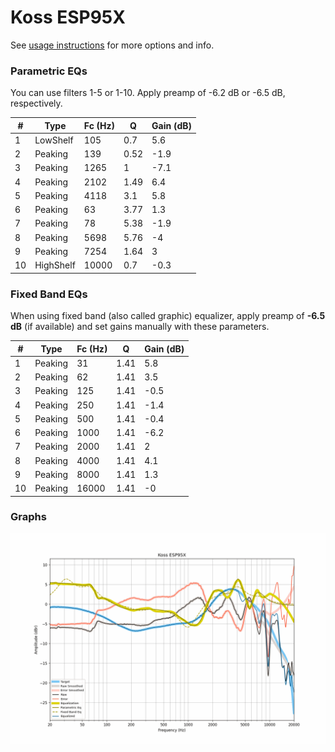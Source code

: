 # Koss ESP95X
See [usage instructions](https://github.com/jaakkopasanen/AutoEq#usage) for more options and info.

### Parametric EQs
You can use filters 1-5 or 1-10. Apply preamp of -6.2 dB or -6.5 dB, respectively.

|   # | Type      |   Fc (Hz) |    Q |   Gain (dB) |
|-----|-----------|-----------|------|-------------|
|   1 | LowShelf  |       105 | 0.7  |         5.6 |
|   2 | Peaking   |       139 | 0.52 |        -1.9 |
|   3 | Peaking   |      1265 | 1    |        -7.1 |
|   4 | Peaking   |      2102 | 1.49 |         6.4 |
|   5 | Peaking   |      4118 | 3.1  |         5.8 |
|   6 | Peaking   |        63 | 3.77 |         1.3 |
|   7 | Peaking   |        78 | 5.38 |        -1.9 |
|   8 | Peaking   |      5698 | 5.76 |        -4   |
|   9 | Peaking   |      7254 | 1.64 |         3   |
|  10 | HighShelf |     10000 | 0.7  |        -0.3 |

### Fixed Band EQs
When using fixed band (also called graphic) equalizer, apply preamp of **-6.5 dB** (if available) and set gains manually with these parameters.

|   # | Type    |   Fc (Hz) |    Q |   Gain (dB) |
|-----|---------|-----------|------|-------------|
|   1 | Peaking |        31 | 1.41 |         5.8 |
|   2 | Peaking |        62 | 1.41 |         3.5 |
|   3 | Peaking |       125 | 1.41 |        -0.5 |
|   4 | Peaking |       250 | 1.41 |        -1.4 |
|   5 | Peaking |       500 | 1.41 |        -0.4 |
|   6 | Peaking |      1000 | 1.41 |        -6.2 |
|   7 | Peaking |      2000 | 1.41 |         2   |
|   8 | Peaking |      4000 | 1.41 |         4.1 |
|   9 | Peaking |      8000 | 1.41 |         1.3 |
|  10 | Peaking |     16000 | 1.41 |        -0   |

### Graphs
![](./Koss%20ESP95X.png)
